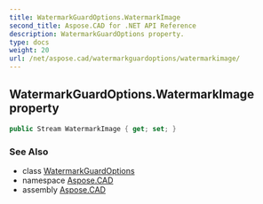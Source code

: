 ```yaml
---
title: WatermarkGuardOptions.WatermarkImage
second_title: Aspose.CAD for .NET API Reference
description: WatermarkGuardOptions property. 
type: docs
weight: 20
url: /net/aspose.cad/watermarkguardoptions/watermarkimage/
---
```

## WatermarkGuardOptions.WatermarkImage property

```csharp
public Stream WatermarkImage { get; set; }
```

### See Also

* class [WatermarkGuardOptions](../)
* namespace [Aspose.CAD](../../../aspose.cad/)
* assembly [Aspose.CAD](../../../)


